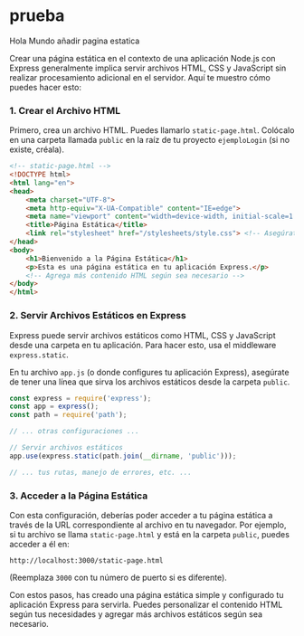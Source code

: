 # prueba
Hola Mundo
añadir pagina estatica

Crear una página estática en el contexto de una aplicación Node.js con Express generalmente implica servir archivos HTML, CSS y JavaScript sin realizar procesamiento adicional en el servidor. Aquí te muestro cómo puedes hacer esto:

### 1. Crear el Archivo HTML

Primero, crea un archivo HTML. Puedes llamarlo `static-page.html`. Colócalo en una carpeta llamada `public` en la raíz de tu proyecto `ejemploLogin` (si no existe, créala).

```html
<!-- static-page.html -->
<!DOCTYPE html>
<html lang="en">
<head>
    <meta charset="UTF-8">
    <meta http-equiv="X-UA-Compatible" content="IE=edge">
    <meta name="viewport" content="width=device-width, initial-scale=1.0">
    <title>Página Estática</title>
    <link rel="stylesheet" href="/stylesheets/style.css"> <!-- Asegúrate de que este path sea correcto -->
</head>
<body>
    <h1>Bienvenido a la Página Estática</h1>
    <p>Esta es una página estática en tu aplicación Express.</p>
    <!-- Agrega más contenido HTML según sea necesario -->
</body>
</html>
```

### 2. Servir Archivos Estáticos en Express

Express puede servir archivos estáticos como HTML, CSS y JavaScript desde una carpeta en tu aplicación. Para hacer esto, usa el middleware `express.static`. 

En tu archivo `app.js` (o donde configures tu aplicación Express), asegúrate de tener una línea que sirva los archivos estáticos desde la carpeta `public`.

```javascript
const express = require('express');
const app = express();
const path = require('path');

// ... otras configuraciones ...

// Servir archivos estáticos
app.use(express.static(path.join(__dirname, 'public')));

// ... tus rutas, manejo de errores, etc. ...
```

### 3. Acceder a la Página Estática

Con esta configuración, deberías poder acceder a tu página estática a través de la URL correspondiente al archivo en tu navegador. Por ejemplo, si tu archivo se llama `static-page.html` y está en la carpeta `public`, puedes acceder a él en:

```
http://localhost:3000/static-page.html
```

(Reemplaza `3000` con tu número de puerto si es diferente).

Con estos pasos, has creado una página estática simple y configurado tu aplicación Express para servirla. Puedes personalizar el contenido HTML según tus necesidades y agregar más archivos estáticos según sea necesario.
